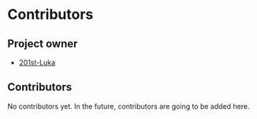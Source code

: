 # Contributors

## Project owner

- [201st-Luka](https://github.com/201st-Luka)

## Contributors

No contributors yet. In the future, contributors are going to be added here.
